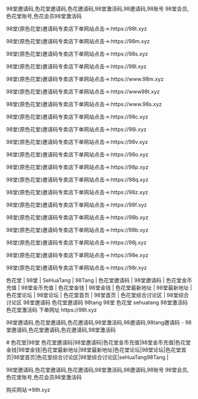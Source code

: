 98堂邀请码,色花堂邀请码,色花邀请码,98堂激活码,98邀请码,98账号 98堂会员,色花堂账号,色花会员98堂激活码
<p>98堂(原色花堂)邀请码专卖店下单网站点击→:https://98t.xyz</p>
<p>98堂(原色花堂)邀请码专卖店下单网站点击→:https://98m.xyz</p>
<p>98堂(原色花堂)邀请码专卖店下单网站点击→:https://98s.xyz</p>
<p>98堂(原色花堂)邀请码专卖店下单网站点击→:https://98l.xyz</p>
<p>98堂(原色花堂)邀请码专卖店下单网站点击→:https://www.98m.xyz</p>
<p>98堂(原色花堂)邀请码专卖店下单网站点击→:https://www98t.xyz</p>
<p>98堂(原色花堂)邀请码专卖店下单网站点击→:https://www.98s.xyz</p>
<p>98堂(原色花堂)邀请码专卖店下单网站点击→:https://98c.xyz</p>
<p>98堂(原色花堂)邀请码专卖店下单网站点击→:https://98i.xyz</p>
<p>98堂(原色花堂)邀请码专卖店下单网站点击→:https://98v.xyz</p>
<p>98堂(原色花堂)邀请码专卖店下单网站点击→:https://98o.xyz</p>
<p>98堂(原色花堂)邀请码专卖店下单网站点击→:https://98p.xyz</p>
<p>98堂(原色花堂)邀请码专卖店下单网站点击→:https://98q.xyz</p>
<p>98堂(原色花堂)邀请码专卖店下单网站点击→:https://98z.xyz</p>
<p>98堂(原色花堂)邀请码专卖店下单网站点击→:https://98f.xyz</p>
<p>98堂(原色花堂)邀请码专卖店下单网站点击→:https://98b.xyz</p>
<p>98堂(原色花堂)邀请码专卖店下单网站点击→:https://98b.xyz</p>
<p>98堂(原色花堂)邀请码专卖店下单网站点击→:https://98j.xyz</p>
<p>98堂(原色花堂)邀请码专卖店下单网站点击→:https://98e.xyz</p>
<p>98堂(原色花堂)邀请码专卖店下单网站点击→:https://98r.xyz</p>

<p>色花堂 | 98堂 | SeHuaTang | 98Tang | 色花堂邀请码 | 98堂邀请码 | 色花堂金币充值 | 98堂金币充值 | 色花堂金钱 | 98堂金钱 | 色花堂最新地址 | 98堂最新地址 | 色花堂论坛 | 98堂论坛 | 色花堂首页 | 98堂首页 | 色花堂综合讨论区 | 98堂综合讨论区
98堂邀请码 色花堂邀请码 98tang 98堂 色花堂 sehuatang 98堂激活码 色花堂激活码 下单网址 https://98t.xyz</p>
<p>98堂邀请码,色花堂邀请码,色花邀请码,98堂激活码,98邀请码,98tang邀请码 - 98堂邀请码,色花堂邀请码,色花邀请码,98堂激活码</p>


<p># 色花堂|98堂 色花堂邀请码|98堂邀请码|色花堂金币充值|98堂金币充值|色花堂金钱|98堂金钱|色花堂最新地址|98堂最新地址|色花堂论坛|98堂论坛|色花堂首页|98堂首页|色花堂综合讨论区|98堂综合讨论区|seHuaTang98Tang |</p>
98堂邀请码,色花堂邀请码,色花邀请码,98堂激活码,98邀请码,98账号 98堂会员,色花堂账号,色花会员98堂激活码


购买网站→98t.xyz 	
